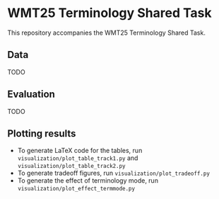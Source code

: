 # WMT25 Terminology Shared Task

This repository accompanies the WMT25 Terminology Shared Task.

## Data

TODO

## Evaluation

TODO

## Plotting results

- To generate LaTeX code for the tables, run `visualization/plot_table_track1.py` and `visualization/plot_table_track2.py`
- To generate tradeoff figures, run `visualization/plot_tradeoff.py`
- To generate the effect of terminology mode, run `visualization/plot_effect_termmode.py`